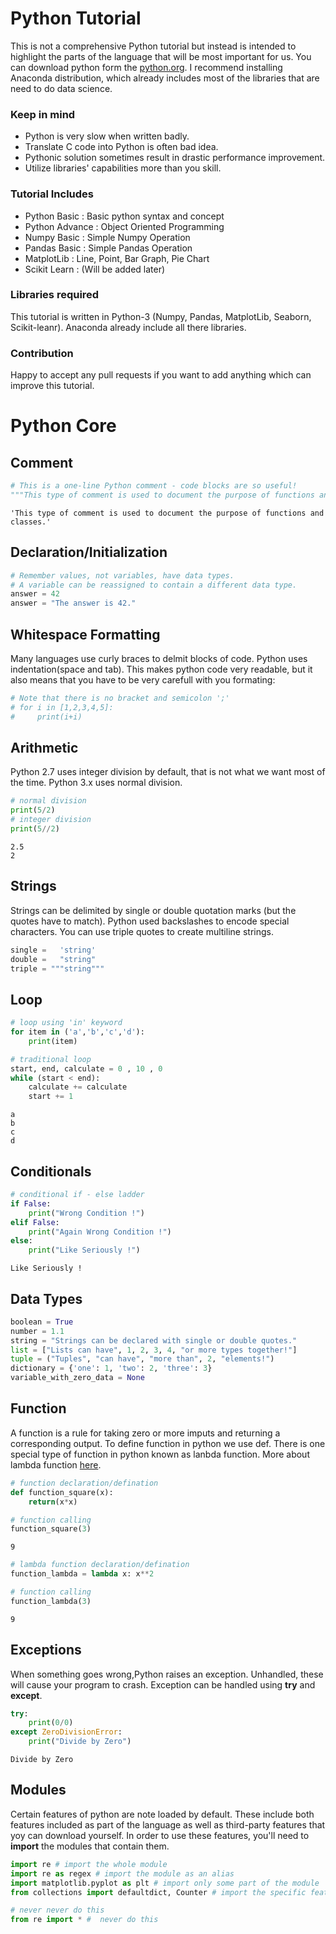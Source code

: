 # Python Tutorial
This is not a comprehensive Python tutorial but instead is intended to highlight the parts of the language that will be most important for us. You can download python form the [python.org](https://docs.python.org/3/library/index.html). I recommend installing Anaconda distribution, which already includes most of the libraries that are need to do data science.

### Keep in mind
 * Python is very slow when written badly.
 * Translate C code into Python is often bad idea.
 * Pythonic solution sometimes result in drastic performance improvement.
 * Utilize libraries' capabilities more than you skill.

### Tutorial Includes
 * Python Basic : Basic python syntax and concept
 * Python Advance : Object Oriented Programming
 * Numpy Basic : Simple Numpy Operation
 * Pandas Basic : Simple Pandas Operation
 * MatplotLib : Line, Point, Bar Graph, Pie Chart
 * Scikit Learn : (Will be added later)

### Libraries required
This tutorial is written in Python-3 (Numpy, Pandas, MatplotLib, Seaborn, Scikit-leanr). Anaconda already include all there libraries.

### Contribution
Happy to accept any pull requests if you want to add anything which can improve this tutorial.


# Python Core

## Comment


```python
# This is a one-line Python comment - code blocks are so useful!
"""This type of comment is used to document the purpose of functions and classes."""
```




    'This type of comment is used to document the purpose of functions and classes.'



## Declaration/Initialization 


```python
# Remember values, not variables, have data types.
# A variable can be reassigned to contain a different data type.
answer = 42
answer = "The answer is 42."
```

## Whitespace Formatting 

Many languages use curly braces to delmit blocks of code. Python uses indentation(space and tab). This makes python code very readable, but it also means that you have to be very carefull with you formating:


```python
# Note that there is no bracket and semicolon ';'
# for i in [1,2,3,4,5]:
#     print(i+i)
```

## Arithmetic 
Python 2.7 uses integer division by default, that is not what we want most of the time. Python 3.x uses normal division.


```python
# normal division
print(5/2)
# integer division
print(5//2) 
```

    2.5
    2


## Strings

Strings can be delimited by single or double quotation marks (but the quotes have to match). Python used backslashes to encode special characters. You can use triple quotes to create multiline strings.


```python
single =   'string' 
double =   "string"
triple = """string"""
```

## Loop 


```python
# loop using 'in' keyword
for item in ('a','b','c','d'):
    print(item)

# traditional loop
start, end, calculate = 0 , 10 , 0
while (start < end):
    calculate += calculate
    start += 1
```

    a
    b
    c
    d


## Conditionals


```python
# conditional if - else ladder  
if False:
    print("Wrong Condition !")
elif False:
    print("Again Wrong Condition !")
else:
    print("Like Seriously !")
```

    Like Seriously !


## Data Types


```python
boolean = True
number = 1.1
string = "Strings can be declared with single or double quotes."
list = ["Lists can have", 1, 2, 3, 4, "or more types together!"]
tuple = ("Tuples", "can have", "more than", 2, "elements!")
dictionary = {'one': 1, 'two': 2, 'three': 3}
variable_with_zero_data = None
```

## Function
A function is a rule for taking zero or more imputs and returning a corresponding output. To define function in python we use def. There is one special type of function in python known as lanbda function. More about lambda function [here](http://www.secnetix.de/olli/Python/lambda_functions.hawk).


```python
# function declaration/defination
def function_square(x):
    return(x*x)

# function calling
function_square(3)
```




    9




```python
# lambda function declaration/defination
function_lambda = lambda x: x**2

# function calling
function_lambda(3)
```




    9



## Exceptions

When something goes wrong,Python raises an exception. Unhandled, these will cause your program to crash. Exception can be handled using **try** and **except**.


```python
try:
    print(0/0)
except ZeroDivisionError:
    print("Divide by Zero")
```

    Divide by Zero


## Modules
Certain features of python are note loaded by default. These include both features included as part of the language as well as third-party features that yoy can download yourself. In order to use these features, you'll need to **import** the modules that contain them.


```python
import re # import the whole module
import re as regex # import the module as an alias
import matplotlib.pyplot as plt # import only some part of the module
from collections import defaultdict, Counter # import the specific feature or value from the module
```


```python
# never never do this
from re import * #  never do this
```
